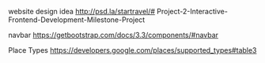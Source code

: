 website design idea
http://psd.la/startravel/# Project-2-Interactive-Frontend-Development-Milestone-Project

navbar 
https://getbootstrap.com/docs/3.3/components/#navbar


Place Types
https://developers.google.com/places/supported_types#table3
